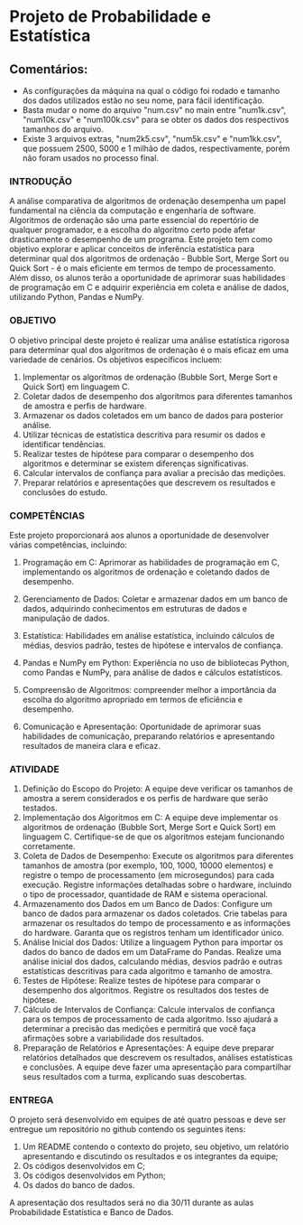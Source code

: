 # Projeto de Probabilidade e Estatística

## Comentários:
- As configurações da máquina na qual o código foi rodado e tamanho dos dados utilizados estão no seu nome, para fácil identificação.
- Basta mudar o nome do arquivo "num.csv" no main entre "num1k.csv", "num10k.csv" e "num100k.csv" para se obter os dados dos respectivos tamanhos do arquivo.
- Existe 3 arquivos extras, "num2k5.csv", "num5k.csv" e "num1kk.csv", que possuem 2500, 5000 e 1 milhão de dados, respectivamente, porém não foram usados no processo final.


### INTRODUÇÃO

A análise comparativa de algoritmos de ordenação desempenha um papel
fundamental na ciência da computação e engenharia de software. Algoritmos de
ordenação são uma parte essencial do repertório de qualquer programador, e a
escolha do algoritmo certo pode afetar drasticamente o desempenho de um
programa. Este projeto tem como objetivo explorar e aplicar conceitos de inferência
estatística para determinar qual dos algoritmos de ordenação - Bubble Sort, Merge
Sort ou Quick Sort - é o mais eficiente em termos de tempo de processamento.
Além disso, os alunos terão a oportunidade de aprimorar suas habilidades de
programação em C e adquirir experiência em coleta e análise de dados, utilizando
Python, Pandas e NumPy.

### OBJETIVO

O objetivo principal deste projeto é realizar uma análise estatística rigorosa
para determinar qual dos algoritmos de ordenação é o mais eficaz em uma
variedade de cenários. Os objetivos específicos incluem:
1. Implementar os algoritmos de ordenação (Bubble Sort, Merge Sort e Quick
Sort) em linguagem C.
2. Coletar dados de desempenho dos algoritmos para diferentes tamanhos de
amostra e perfis de hardware.
3. Armazenar os dados coletados em um banco de dados para posterior
análise.
4. Utilizar técnicas de estatística descritiva para resumir os dados e identificar
tendências.
5. Realizar testes de hipótese para comparar o desempenho dos algoritmos e
determinar se existem diferenças significativas.
6. Calcular intervalos de confiança para avaliar a precisão das medições.
7. Preparar relatórios e apresentações que descrevem os resultados e
conclusões do estudo.

### COMPETÊNCIAS

Este projeto proporcionará aos alunos a oportunidade de desenvolver várias
competências, incluindo:
1. Programação em C: Aprimorar as habilidades de programação em C,
implementando os algoritmos de ordenação e coletando dados de
desempenho.

2. Gerenciamento de Dados: Coletar e armazenar dados em um banco de
dados, adquirindo conhecimentos em estruturas de dados e manipulação de
dados.
3. Estatística: Habilidades em análise estatística, incluindo cálculos de médias,
desvios padrão, testes de hipótese e intervalos de confiança.
4. Pandas e NumPy em Python: Experiência no uso de bibliotecas Python,
como Pandas e NumPy, para análise de dados e cálculos estatísticos.
5. Compreensão de Algoritmos: compreender melhor a importância da
escolha do algoritmo apropriado em termos de eficiência e desempenho.
6. Comunicação e Apresentação: Oportunidade de aprimorar suas habilidades
de comunicação, preparando relatórios e apresentando resultados de
maneira clara e eficaz.

### ATIVIDADE

1. Definição do Escopo do Projeto:
A equipe deve verificar os tamanhos de amostra a serem considerados e os
perfis de hardware que serão testados.
2. Implementação dos Algoritmos em C:
A equipe deve implementar os algoritmos de ordenação (Bubble Sort, Merge
Sort e Quick Sort) em linguagem C. Certifique-se de que os algoritmos estejam
funcionando corretamente.
3. Coleta de Dados de Desempenho:
Execute os algoritmos para diferentes tamanhos de amostra (por exemplo,
100, 1000, 10000 elementos) e registre o tempo de processamento (em
microsegundos) para cada execução.
Registre informações detalhadas sobre o hardware, incluindo o tipo de
processador, quantidade de RAM e sistema operacional.
4. Armazenamento dos Dados em um Banco de Dados:
Configure um banco de dados para armazenar os dados coletados.
Crie tabelas para armazenar os resultados do tempo de processamento e as
informações do hardware. Garanta que os registros tenham um identificador único.
5. Análise Inicial dos Dados:
Utilize a linguagem Python para importar os dados do banco de dados em um
DataFrame do Pandas.
Realize uma análise inicial dos dados, calculando médias, desvios padrão e
outras estatísticas descritivas para cada algoritmo e tamanho de amostra.
6. Testes de Hipótese:
Realize testes de hipótese para comparar o desempenho dos algoritmos.
Registre os resultados dos testes de hipótese.
7. Cálculo de Intervalos de Confiança:
Calcule intervalos de confiança para os tempos de processamento de cada
algoritmo. Isso ajudará a determinar a precisão das medições e permitirá que você
faça afirmações sobre a variabilidade dos resultados.
8. Preparação de Relatórios e Apresentações:
A equipe deve preparar relatórios detalhados que descrevem os resultados,
análises estatísticas e conclusões.
A equipe deve fazer uma apresentação para compartilhar seus resultados
com a turma, explicando suas descobertas.

### ENTREGA

O projeto será desenvolvido em equipes de até quatro pessoas e deve ser
entregue um repositório no github contendo os seguintes itens:

1. Um README contendo o contexto do projeto, seu objetivo, um relatório
apresentando e discutindo os resultados e os integrantes da equipe;
2. Os códigos desenvolvidos em C;
3. Os códigos desenvolvidos em Python;
4. Os dados do banco de dados.

A apresentação dos resultados será no dia 30/11 durante as aulas
Probabilidade Estatística e Banco de Dados.
